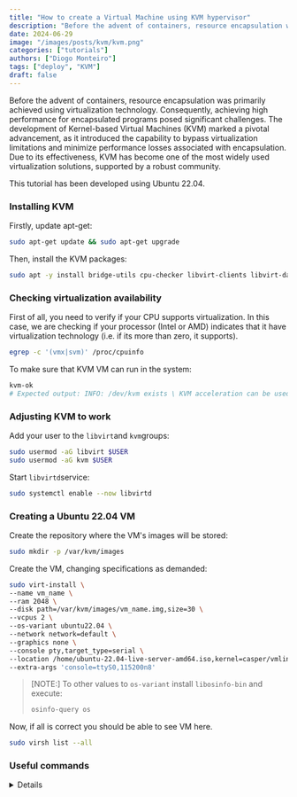 ```yaml
---
title: "How to create a Virtual Machine using KVM hypervisor"
description: "Before the advent of containers, resource encapsulation was primarily achieved using virtualization technology. Consequently, achieving high performance for encapsulated programs posed significant challenges. The development of Kernel-based Virtual Machines (KVM) marked a pivotal advancement, as it introduced the capability to bypass virtualization limitations and minimize performance losses associated with encapsulation. Due to its effectiveness, KVM has become one of the most widely used virtualization solutions, supported by a robust community."
date: 2024-06-29
image: "/images/posts/kvm/kvm.png"
categories: ["tutorials"]
authors: ["Diogo Monteiro"]
tags: ["deploy", "KVM"]
draft: false
---
```


Before the advent of containers, resource encapsulation was primarily achieved using virtualization technology. Consequently, achieving high performance for encapsulated programs posed significant challenges. The development of Kernel-based Virtual Machines (KVM) marked a pivotal advancement, as it introduced the capability to bypass virtualization limitations and minimize performance losses associated with encapsulation. Due to its effectiveness, KVM has become one of the most widely used virtualization solutions, supported by a robust community.

This tutorial has been developed using Ubuntu 22.04.

### Installing KVM

Firstly, update apt-get:
```bash
sudo apt-get update && sudo apt-get upgrade
```

Then, install the KVM packages:
```bash
sudo apt -y install bridge-utils cpu-checker libvirt-clients libvirt-daemon libvirt-daemon-system virtinst qemu qemu-kvm
```

### Checking virtualization availability

First of all, you need to verify if your CPU supports virtualization. In this case, we are checking if your processor (Intel or AMD) indicates that it have virtualization technology (i.e. if its more than zero, it supports).
```bash
egrep -c '(vmx|svm)' /proc/cpuinfo
```

To make sure that KVM VM can run in the system:
```bash
kvm-ok
# Expected output: INFO: /dev/kvm exists \ KVM acceleration can be used
```
### Adjusting KVM to work

Add your user to the `libvirt`and `kvm`groups:
```bash
sudo usermod -aG libvirt $USER
sudo usermod -aG kvm $USER
```

Start `libvirtd`service:
```bash
sudo systemctl enable --now libvirtd
```

### Creating a Ubuntu 22.04 VM

Create the repository where the VM's images will be stored:
```bash
sudo mkdir -p /var/kvm/images
```

Create the VM, changing specifications as demanded:
```bash
sudo virt-install \
--name vm_name \
--ram 2048 \
--disk path=/var/kvm/images/vm_name.img,size=30 \
--vcpus 2 \
--os-variant ubuntu22.04 \
--network network=default \
--graphics none \
--console pty,target_type=serial \
--location /home/ubuntu-22.04-live-server-amd64.iso,kernel=casper/vmlinuz,initrd=casper/initrd \
--extra-args 'console=ttyS0,115200n8' 
```

> [NOTE:] To other values to `os-variant` install `libosinfo-bin` and execute:
> ```bash
> osinfo-query os
> ```

Now, if all is correct you should be able to see VM here.
```bash
sudo virsh list --all
```

### Useful commands
<details>

```bash
sudo virsh <command> <vm_name>
```

Available commands:
- start: Starts VM
- shutdown: Turns off VM
- destroy: Force VM to shutoff
- undefine: deletes VM's domain
- console: Access VM's console (just one session allowed)
- edit: Allows to modify VM's yaml file

#### Virtual network commands
<details>

The same commands work for the virtual network, adding "net-" before command, just like the follow:
```bash
sudo virsh net-<command> <net_name>
```

You can also use `net-list` to list all available networks.
```bash
sudo virsh net-list
```
</details>

#### Creating a new disk
<details>

Creates a new disk:
```bash
qemu-img create -f qcow2 /path/to/new/disk.qcow2 10G
```

Attributes the disk to the virtual machine:
```bash
virsh attach-disk <vm_name> /path/to/new/disk.qcow2 vdb --cache none --subdriver qcow2 --persistent
```
</details>

#### Creating a new interface
<details>

To list VM network interfaces:
```bash
sudo virsh domiflist <vm_name>
```

To create a new interface:
```bash
sudo virsh attach-interface --domain <vm_name> --type bridge --source br0 --model virtio --config --live
```

Here is a an example of a interface in the VM file:
```xml
    <interface type='bridge'>
      <mac address='52:54:00:3f:b9:0a'/>
      <source bridge='br-mgmt'/>
      <target dev='vnet0'/>
      <model type='virtio'/>
      <alias name='net0'/>
      <address type='pci' domain='0x0000' bus='0x01' slot='0x00' function='0x0'/>
    </interface>
``
</details>

</details>

